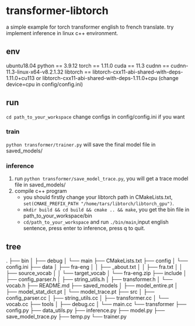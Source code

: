 # transformer-libtorch

a simple example for torch transformer english to french translate.
try implement inference in linux c++ environment.

## env

ubuntu18.04
python == 3.9.12
torch == 1.11.0
cuda == 11.3
cudnn == cudnn-11.3-linux-x64-v8.2.1.32
libtorch == libtorch-cxx11-abi-shared-with-deps-1.11.0+cu113 or libtorch-cxx11-abi-shared-with-deps-1.11.0+cpu (change device=cpu in config/config.ini)

## run

`cd path_to_your_workspace`
change configs in config/config.ini if you want

### train

`python transformer/trainer.py` will save the final model file in saved_models/

### inference

1. run `python transformer/save_model_trace.py`, you will get a trace model file in saved_models/
2. compile c++ program
   - you should firstly change your libtorch path in CMakeLists.txt, `set(CMAKE_PREFIX_PATH "/home/tars/libtorch/libtorch_gpu")`.
   - `mkdir build && cd build && cmake .. && make`, you get the bin file in path_to_your_workspace/bin
   - `cd/path_to_your_workspace` and run `./bin/main`,input english sentence, press enter to inference, press q to quit.

## tree

.
├── bin
│   ├── debug
│   └── main
├── CMakeLists.txt
├── config
│   └── config.ini
├── data
│   ├── fra-eng
│   │   ├── _about.txt
│   │   ├── fra.txt
│   │   ├── source_vocab
│   │   └── target_vocab
│   └── fra-eng.zip
├── include
│   ├── config_parser.h
│   ├── string_utils.h
│   ├── transformer.h
│   └── vocab.h
├── README.md
├── saved_models
│   ├── model_entire.pt
│   ├── model_stat_dict.pt
│   └── model_trace.pt
├── src
│   ├── config_parser.cc
│   ├── string_utils.cc
│   ├── transformer.cc
│   └── vocab.cc
├── tools
│   ├── debug.cc
│   └── main.cc
└── transformer
    ├── config.py
    ├── data_utils.py
    ├── inference.py
    ├── model.py
    ├── save_model_trace.py
    ├── temp.py
    └── trainer.py